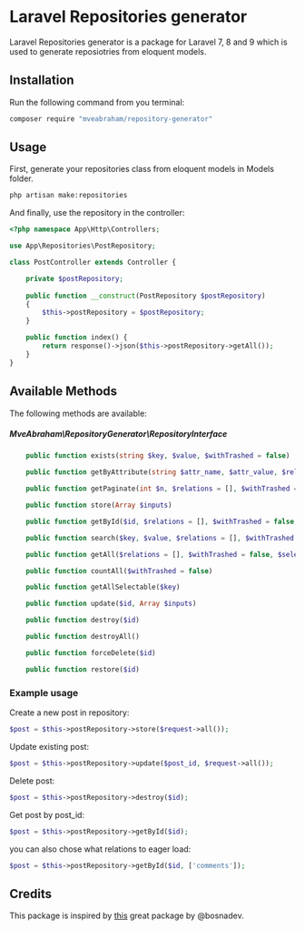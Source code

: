 # Laravel Repositories generator
 

Laravel Repositories generator is a package for Laravel 7, 8 and 9 which is used to generate reposiotries from eloquent models.

## Installation

Run the following command from you terminal:


 ```bash
 composer require "mveabraham/repository-generator"
 ```

## Usage

First, generate your repositories class from eloquent models in Models folder.
 ```bash
 php artisan make:repositories
 ```
And finally, use the repository in the controller:

```php
<?php namespace App\Http\Controllers;

use App\Repositories\PostRepository;

class PostController extends Controller {

    private $postRepository;
    
    public function __construct(PostRepository $postRepository)
    {
        $this->postRepository = $postRepository;
    }

    public function index() {
        return response()->json($this->postRepository->getAll());
    }
}
```
## Available Methods

The following methods are available:

##### MveAbraham\RepositoryGenerator\RepositoryInterface

```php
    public function exists(string $key, $value, $withTrashed = false)

    public function getByAttribute(string $attr_name, $attr_value, $relations = [], $withTrashed = false, $selects = [])

    public function getPaginate(int $n, $relations = [], $withTrashed = false, $selects = []);

    public function store(Array $inputs)

    public function getById($id, $relations = [], $withTrashed = false, $selects = [])

    public function search($key, $value, $relations = [], $withTrashed = false, $selects = [])

    public function getAll($relations = [], $withTrashed = false, $selects = [])

    public function countAll($withTrashed = false)

    public function getAllSelectable($key)

    public function update($id, Array $inputs)

    public function destroy($id)

    public function destroyAll()

    public function forceDelete($id)

    public function restore($id)
```

### Example usage

Create a new post in repository:

```php
$post = $this->postRepository->store($request->all());
```
Update existing post:

```php
$post = $this->postRepository->update($post_id, $request->all());
```

Delete post:
```php
$post = $this->postRepository->destroy($id);
```

Get post by post_id:
```php
$post = $this->postRepository->getById($id);
```

you can also chose what relations to eager load:
```php
$post = $this->postRepository->getById($id, ['comments']);
```

## Credits

This package is inspired by [this](https://github.com/bosnadev/repository) great package by @bosnadev.
